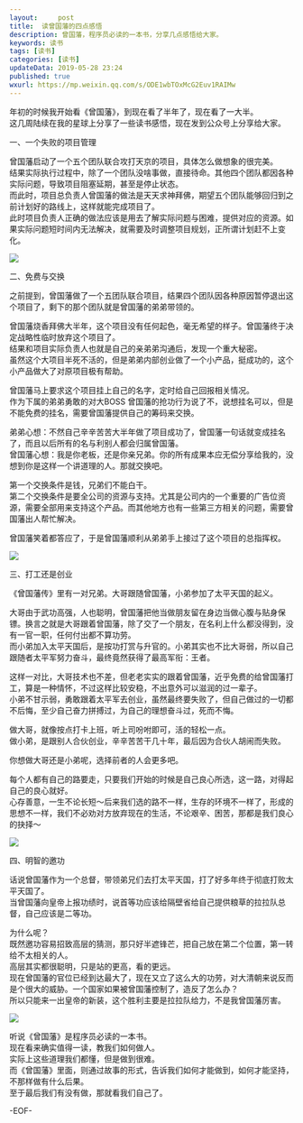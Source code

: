 ```yaml
---   
layout:     post  
title:  读曾国藩的四点感悟  
description: 曾国藩，程序员必读的一本书，分享几点感悟给大家。   
keywords: 读书  
tags: [读书]    
categories: [读书]  
updateData: 2019-05-28 23:24   
published: true 
wxurl: https://mp.weixin.qq.com/s/ODE1wbTOxMcG2Euv1RAIMw  
---  
```



年初的时候我开始看《曾国藩》，到现在看了半年了，现在看了一大半。  
这几周陆续在我的星球上分享了一些读书感悟，现在发到公众号上分享给大家。  


一、一个失败的项目管理  


曾国藩启动了一个五个团队联合攻打天京的项目，具体怎么做想象的很完美。   
结果实际执行过程中，除了一个团队没啥事做，直接待命。其他四个团队都因各种实际问题，导致项目阻塞延期，甚至是停止状态。   
而此时，项目总负责人曾国藩的做法是天天求神拜佛，期望五个团队能够回归到之前计划好的路线上，这样就能完成项目了。   
此时项目负责人正确的做法应该是用去了解实际问题与困难，提供对应的资源。如果实际问题短时间内无法解决，就需要及时调整项目规划，正所谓计划赶不上变化。  


![](http://res.tiankonguse.com/images/2019/05/31/001.png)  


二、免费与交换  


之前提到，曾国藩做了一个五团队联合项目，结果四个团队因各种原因暂停退出这个项目了，剩下的那个团队就是曾国藩的弟弟带领的。  


曾国藩烧香拜佛大半年，这个项目没有任何起色，毫无希望的样子。曾国藩终于决定战略性临时放弃这个项目了。  
结果和项目实际负责人也就是自己的亲弟弟沟通后，发现一个重大秘密。  
虽然这个大项目半死不活的，但是弟弟内部创业做了一个小产品，挺成功的，这个小产品做大了对原项目极有帮助。  


曾国藩马上要求这个项目挂上自己的名字，定时给自己回报相关情况。  
作为下属的弟弟勇敢的对大BOSS 曾国藩的抢功行为说了不，说想挂名可以，但是不能免费的挂名，需要曾国藩提供自己的筹码来交换。  


弟弟心想：不然自己辛辛苦苦大半年做了项目成功了，曾国藩一句话就变成挂名了，而且以后所有的名与利别人都会归属曾国藩。  
曾国藩心想：我是你老板，还是你亲兄弟。你的所有成果本应无偿分享给我的，没想到你是这样一个讲道理的人。那就交换吧。  


第一个交换条件是钱，兄弟们不能白干。  
第二个交换条件是要全公司的资源与支持。尤其是公司内的一个重要的广告位资源，需要全部用来支持这个产品。而其他地方也有一些第三方相关的问题，需要曾国藩出人帮忙解决。  


曾国藩笑着都答应了，于是曾国藩顺利从弟弟手上接过了这个项目的总指挥权。  


![](http://res.tiankonguse.com/images/2019/05/31/002.png)  


三、打工还是创业  


《曾国藩传》里有一对兄弟。大哥跟随曾国藩，小弟参加了太平天国的起义。  


大哥由于武功高强，人也聪明，曾国藩把他当做朋友留在身边当做心腹与贴身保镖。换言之就是大哥跟着曾国藩，除了交了一个朋友，在名利上什么都没得到，没有一官一职，任何付出都不算功劳。  
而小弟加入太平天国后，是按功打赏与升官的。小弟其实也不比大哥弱，所以自己跟随者太平军努力奋斗，最终竟然获得了最高军衔：王者。  


这样一对比，大哥技术也不差，但老老实实的跟着曾国藩，近乎免费的给曾国藩打工，算是一种情怀，不过这样比较安稳，不出意外可以滋润的过一辈子。  
小弟不甘示弱，勇敢跟着太平军去创业，虽然最终要失败了，但自己做过的一切都不后悔，至少自己奋力拼搏过，为自己的理想奋斗过，死而不悔。  


做大哥，就像按点打卡上班，听上司吩咐即可，活的轻松一点。  
做小弟，是跟别人合伙创业，辛辛苦苦干几十年，最后因为合伙人胡闹而失败。  


你想做大哥还是小弟呢，选择前者的人会更多吧。  


每个人都有自己的路要走，只要我们开始的时候是自己良心所选，这一路，对得起自己的良心就好。  
心存善意，一生不论长短～后来我们选的路不一样，生存的环境不一样了，形成的思想不一样，我们不必劝对方放弃现在的生活，不论艰辛、困苦，那都是我们良心的抉择～  


![](http://res.tiankonguse.com/images/2019/05/31/003.png)  


四、明智的邀功  


话说曾国藩作为一个总督，带领弟兄们去打太平天国，打了好多年终于彻底打败太平天国了。  
当曾国藩向皇帝上报功绩时，说首等功应该给隔壁省给自己提供粮草的拉拉队总督，自己应该是二等功。  


为什么呢？  
既然邀功容易招致高层的猜测，那只好半遮锋芒，把自己放在第二个位置，第一转给不太相关的人。   
高层其实都很聪明，只是站的更高，看的更远。  
现在曾国藩的官位已经到达最大了，现在又立了这么大的功劳，对大清朝来说反而是个很大的威胁。一个国家如果被曾国藩控制了，造反了怎么办？  
所以只能来一出皇帝的新装，这个胜利主要是拉拉队给力，不是我曾国藩厉害。  


![](http://res.tiankonguse.com/images/2019/05/31/004.png)  



听说《曾国藩》是程序员必读的一本书。  
现在看来确实值得一读，教我们如何做人。  
实际上这些道理我们都懂，但是做到很难。  
而《曾国藩》里面，则通过故事的形式，告诉我们如何才能做到，如何才能坚持，不那样做有什么后果。  
至于最后我们有没有做，那就看我们自己了。  



-EOF-  



